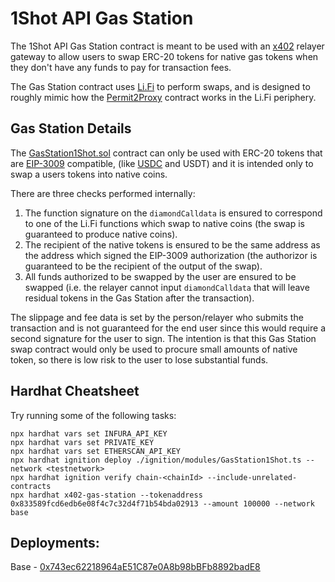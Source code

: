 # 1Shot API Gas Station

The 1Shot API Gas Station contract is meant to be used with an [x402](https://x402.org) relayer gateway to allow users to swap ERC-20 tokens for native gas tokens when they don't have any funds to pay for transaction fees. 

The Gas Station contract uses [Li.Fi](https://li.fi/) to perform swaps, and is designed to roughly mimic how the [Permit2Proxy](https://github.com/lifinance/contracts/blob/main/src/Periphery/Permit2Proxy.sol) contract works in the Li.Fi periphery. 

## Gas Station Details

The [GasStation1Shot.sol](/contracts/GasStation1Shot.sol) contract can only be used with ERC-20 tokens that are [EIP-3009](https://eips.ethereum.org/EIPS/eip-3009) compatible, (like [USDC](https://github.com/FraxFinance/fraxtal-usdc) and USDT) and it is intended only to swap a users tokens into native coins. 

There are three checks performed internally:

1. The function signature on the `diamondCalldata` is ensured to correspond to one of the Li.Fi functions which swap to native coins (the swap is guaranteed to produce native coins).
2. The recipient of the native tokens is ensured to be the same address as the address which signed the EIP-3009 authorization (the authorizor is guaranteed to be the recipient of the output of the swap).
3. All funds authorized to be swapped by the user are ensured to be swapped (i.e. the relayer cannot input `diamondCalldata` that will leave residual tokens in the Gas Station after the transaction). 

The slippage and fee data is set by the person/relayer who submits the transaction and is not guaranteed for the end user since this would require a second signature for the user to sign. The intention is that this Gas Station swap contract would only be used to procure small amounts of native token, so there is low risk to the user to lose substantial funds. 

## Hardhat Cheatsheet 
Try running some of the following tasks:

```shell
npx hardhat vars set INFURA_API_KEY
npx hardhat vars set PRIVATE_KEY
npx hardhat vars set ETHERSCAN_API_KEY
npx hardhat ignition deploy ./ignition/modules/GasStation1Shot.ts --network <testnetwork>
npx hardhat ignition verify chain-<chainId> --include-unrelated-contracts
npx hardhat x402-gas-station --tokenaddress 0x833589fcd6edb6e08f4c7c32d4f71b54bda02913 --amount 100000 --network base
```

## Deployments: 

Base - [0x743ec62218964aE51C87e0A8b98bBFb8892badE8](https://basescan.org/address/0x743ec62218964aE51C87e0A8b98bBFb8892badE8)